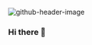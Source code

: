 ![github-header-image](https://github.com/paulwenner/paulwenner/assets/141442554/6c2256eb-baf1-4404-bb1b-f5911051949d)
### Hi there 👋


<!--
**paulwenner/paulwenner** is a ✨ _special_ ✨ repository because its `README.md` (this file) appe![Uploading github-header-image.png…]()
ars on your GitHub profile.

Here are some ideas to get you started:

- 🔭 I’m currently working on ...
- 🌱 I’m currently learning ...
- 👯 I’m looking to collaborate on ...
- 🤔 I’m looking for help with ...
- 💬 Ask me about ...
- 📫 How to reach me: ...
- 😄 Pronouns: ...
- ⚡ Fun fact: ...
-->
